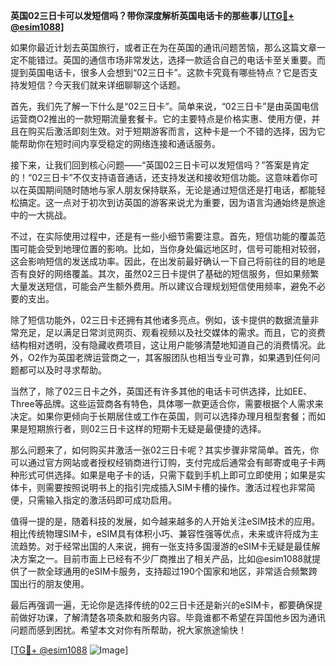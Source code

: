 **英国02三日卡可以发短信吗？带你深度解析英国电话卡的那些事儿[[TG💪+ @esim1088](https://t.me/s/esim1088)]**

如果你最近计划去英国旅行，或者正在为在英国的通讯问题苦恼，那么这篇文章一定不能错过。英国的通信市场非常发达，选择一款适合自己的电话卡至关重要。而提到英国电话卡，很多人会想到“02三日卡”。这款卡究竟有哪些特点？它是否支持发短信？今天我们就来详细聊聊这个话题。

首先，我们先了解一下什么是“02三日卡”。简单来说，“02三日卡”是由英国电信运营商O2推出的一款短期流量套餐卡。它的主要特点是价格实惠、使用方便，并且在购买后激活即刻生效。对于短期游客而言，这种卡是一个不错的选择，因为它能帮助你在短时间内享受稳定的网络连接和通话服务。

接下来，让我们回到核心问题——“英国02三日卡可以发短信吗？”答案是肯定的！“02三日卡”不仅支持语音通话，还支持发送和接收短信功能。这意味着你可以在英国期间随时随地与家人朋友保持联系，无论是通过短信还是打电话，都能轻松搞定。这一点对于初次到访英国的游客来说尤为重要，因为语言沟通始终是旅途中的一大挑战。

不过，在实际使用过程中，还是有一些小细节需要注意。首先，短信功能的覆盖范围可能会受到地理位置的影响。比如，当你身处偏远地区时，信号可能相对较弱，这会影响短信的发送成功率。因此，在出发前最好确认一下自己将前往的目的地是否有良好的网络覆盖。其次，虽然02三日卡提供了基础的短信服务，但如果频繁大量发送短信，可能会产生额外费用。所以建议合理规划短信使用频率，避免不必要的支出。

除了短信功能外，02三日卡还拥有其他诸多亮点。例如，该卡提供的数据流量非常充足，足以满足日常浏览网页、观看视频以及社交媒体的需求。而且，它的资费结构相对透明，没有隐藏收费项目，这让用户能够清楚地知道自己的消费情况。此外，O2作为英国老牌运营商之一，其客服团队也相当专业可靠，如果遇到任何问题都可以及时寻求帮助。

当然了，除了02三日卡之外，英国还有许多其他的电话卡可供选择，比如EE、Three等品牌。这些运营商各有特色，具体哪一款更适合你，需要根据个人需求来决定。如果你更倾向于长期居住或工作在英国，则可以选择办理月租型套餐；而如果是短期旅行者，则02三日卡这样的短期卡无疑是最便捷的选择。

那么问题来了，如何购买并激活一张02三日卡呢？其实步骤非常简单。首先，你可以通过官方网站或者授权经销商进行订购，支付完成后通常会有邮寄或电子卡两种形式可供选择。如果是电子卡的话，只需下载到手机上即可立即使用；如果是实体卡，则需要按照说明书上的指引完成插入SIM卡槽的操作。激活过程也非常简便，只需输入指定的激活码即可成功启用。

值得一提的是，随着科技的发展，如今越来越多的人开始关注eSIM技术的应用。相比传统物理SIM卡，eSIM具有体积小巧、兼容性强等优点，未来或许将成为主流趋势。对于经常出国的人来说，拥有一张支持多国漫游的eSIM卡无疑是最佳解决方案之一。目前市面上已经有不少厂商推出了相关产品，比如@esim1088就提供了一款全球通用的eSIM卡服务，支持超过190个国家和地区，非常适合频繁跨国出行的朋友使用。

最后再强调一遍，无论你是选择传统的02三日卡还是新兴的eSIM卡，都要确保提前做好功课，了解清楚各项条款和服务内容。毕竟谁都不希望在异国他乡因为通讯问题而感到困扰。希望本文对你有所帮助，祝大家旅途愉快！

[[TG💪+ @esim1088](https://t.me/s/esim1088) ![Image](https://i.postimg.cc/4NQfJmqS/Snipaste-2025-05-13-00-14-12.png)]